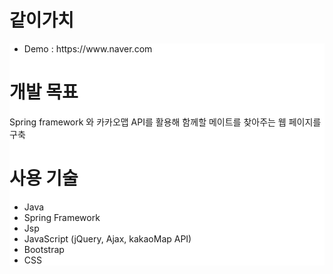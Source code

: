 # 같이가치
<style type="text/css">
	.white {
		background: white;
	}
</style>
<div class="white">
	<ul>
		<li>Demo : <a style="text-decoration: none;">https://www.naver.com</a></li>
	</ul>
	<h1>개발 목표</h1>
	<p>Spring framework 와 카카오맵 API를 활용해 함께할 메이트를 찾아주는 웹 페이지를 구축</p>
	<h1>사용 기술</h1>
	<ul>
		<li>Java</li>
		<li>Spring Framework</li>
		<li>Jsp</li>
		<li>JavaScript (jQuery, Ajax, kakaoMap API)</li>
		<li>Bootstrap</li>
		<li>CSS</li>
	</ul>
</div>